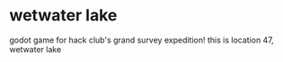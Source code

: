 # wetwater lake

godot game for hack club's grand survey expedition! this is location 47, wetwater lake
